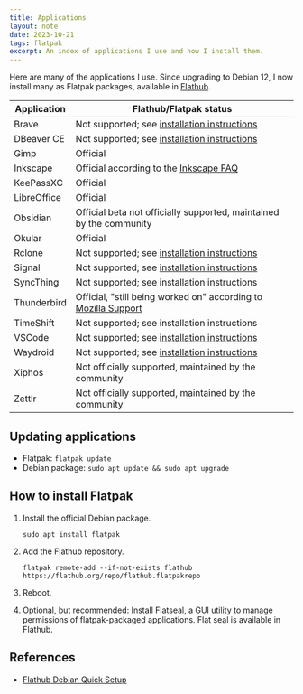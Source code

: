 ```yaml
---
title: Applications
layout: note
date: 2023-10-21
tags: flatpak
excerpt: An index of applications I use and how I install them.
---
```


Here are many of the applications I use. Since upgrading to Debian 12, I now install many as Flatpak packages, available in [Flathub](https://flathub.org).

| Application | Flathub/Flatpak status                                                                                                              |
|-------------|-------------------------------------------------------------------------------------------------------------------------------------|
| Brave       | Not supported; see [installation instructions](brave.html)                                                                          |
| DBeaver CE  | Not supported; see [installation instructions](dbeaver.html)                                                                        |
| Gimp        | Official                                                                                                                            |
| Inkscape    | Official according to the [Inkscape FAQ](https://inkscape.org/learn/faq/)                                                           |
| KeePassXC   | Official                                                                                                                            |
| LibreOffice | Official                                                                                                                            |
| Obsidian    | Official beta not officially supported, maintained by the community                                                                 |
| Okular      | Official                                                                                                                            |
| Rclone      | Not supported; see [installation instructions](rclone.html)                                                                         |
| Signal      | Not supported; see [installation instructions](signal.html)                                                                         |
| SyncThing   | Not supported; see installation instructions                                                                                        |
| Thunderbird | Official, "still being worked on" according to [Mozilla Support](https://support.mozilla.org/en-US/kb/installing-thunderbird-linux) |
| TimeShift   | Not supported; see installation instructions                                                                                        |
| VSCode      | Not supported; see [installation instructions](vscode.html)                                                                         |
| Waydroid    | Not supported; see [installation instructions](waydroid.html)                                                                       |
| Xiphos      | Not officially supported, maintained by the community                                                                               |
| Zettlr      | Not officially supported, maintained by the community                                                                                                                                    |

<!--
<details markdown=1>
<summary markdown="span">Brave</summary>
```shell
wget -O- https://brave-browser-apt-release.s3.brave.com/brave-browser-archive-keyring.asc | sudo tee /etc/apt/keyrings/brave-browser-archive-keyring.asc
echo "deb [signed-by=/etc/apt/keyrings/brave-browser-archive-keyring.asc] https://brave-browser-apt-release.s3.brave.com/ stable main" | sudo tee /etc/apt/sources.list.d/brave-browser-release.list
```
</details>

<details markdown=1>
<summary markdown="span">Signal</summary>
```shell
wget -O- https://updates.signal.org/desktop/apt/keys.asc | sudo tee /etc/apt/keyrings/signal-desktop-keyring.asc
echo 'deb [arch=amd64 signed-by=/usr/share/keyrings/signal-desktop-keyring.asc] https://updates.signal.org/desktop/apt xenial main' | sudo tee /etc/apt/sources.list.d/signal-xenial.list
```
</details>
-->

## Updating applications

- Flatpak: `flatpak update`
- Debian package: `sudo apt update && sudo apt upgrade`

## How to install Flatpak

1. Install the official Debian package.
    ```shell
    sudo apt install flatpak
    ```

2. Add the Flathub repository.
    ```shell
    flatpak remote-add --if-not-exists flathub https://flathub.org/repo/flathub.flatpakrepo
    ```

3. Reboot.

4. Optional, but recommended: Install Flatseal, a GUI utility to manage permissions of flatpak-packaged applications. Flat seal is available in Flathub.

## References
- [Flathub Debian Quick Setup](https://flatpak.org/setup/Debian)
